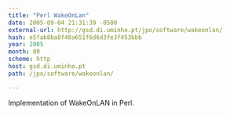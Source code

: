 ```yaml
---
title: "Perl WakeOnLan"
date: 2005-09-04 21:31:39 -0500
external-url: http://gsd.di.uminho.pt/jpo/software/wakeonlan/
hash: e5fab8ba8f48a651f6d6d3fe3f453bbb
year: 2005
month: 09
scheme: http
host: gsd.di.uminho.pt
path: /jpo/software/wakeonlan/

---
```


Implementation of WakeOnLAN in Perl.
